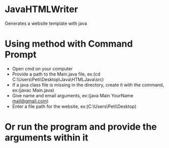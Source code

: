 # JavaHTMLWriter
Generates a website template with java
# Using method with Command Prompt
- Open cmd on your computer
- Provide a path to the Main.java file, ex:(cd C:\Users\Peti\Desktop\Java\HTMLJava\src)
- If a java class file is missing in the directory, create it with the command, ex:(javac Main.java)
- Give name and email arguments, ex:(java Main YourName mail@gmail.com)
- Enter a file path for the website, ex:(C:\Users\Peti\Desktop)
# Or run the program and provide the arguments within it
